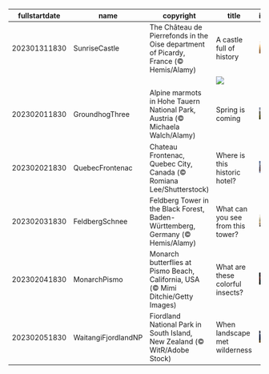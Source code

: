 |fullstartdate|name|copyright|title|image|
|--|--|--|--|--|
202301311830|SunriseCastle|The Château de Pierrefonds in the Oise department of Picardy, France (© Hemis/Alamy)|A castle full of history|![](/en-IN/2023/02/202301311830SunriseCastle.jpg)|
||||![](/en-IN/2023/02/.jpg)|
202302011830|GroundhogThree|Alpine marmots in Hohe Tauern National Park, Austria (© Michaela Walch/Alamy)|Spring is coming|![](/en-IN/2023/02/202302011830GroundhogThree.jpg)|
202302021830|QuebecFrontenac|Chateau Frontenac, Quebec City, Canada (© Romiana Lee/Shutterstock)|Where is this historic hotel?|![](/en-IN/2023/02/202302021830QuebecFrontenac.jpg)|
202302031830|FeldbergSchnee|Feldberg Tower in the Black Forest, Baden-Württemberg, Germany (© Hemis/Alamy)|What can you see from this tower?|![](/en-IN/2023/02/202302031830FeldbergSchnee.jpg)|
202302041830|MonarchPismo|Monarch butterflies at Pismo Beach, California, USA (© Mimi Ditchie/Getty Images)|What are these colorful insects?|![](/en-IN/2023/02/202302041830MonarchPismo.jpg)|
202302051830|WaitangiFjordlandNP|Fiordland National Park in South Island, New Zealand (© WitR/Adobe Stock)|When landscape met wilderness|![](/en-IN/2023/02/202302051830WaitangiFjordlandNP.jpg)|
